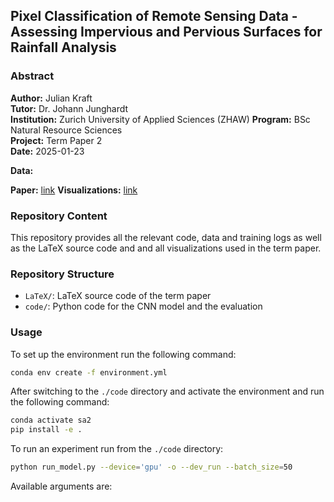 ## Pixel Classification of Remote Sensing Data - Assessing Impervious and Pervious Surfaces for Rainfall Analysis

### Abstract



**Author:**         Julian Kraft  
**Tutor:**          Dr. Johann Junghardt  
**Institution:**    Zurich University of Applied Sciences (ZHAW)
**Program:**        BSc Natural Resource Sciences  
**Project:**        Term Paper 2  
**Date:**           2025-01-23

**Data:** 

**Paper:** [link](LaTeX/main.pdf)
**Visualizations:** [link](code/visualizations.ipynb)

### Repository Content

This repository provides all the relevant code, data and training logs as well as the LaTeX source code and
and all visualizations used in the term paper.

### Repository Structure

- `LaTeX/`: LaTeX source code of the term paper
- `code/`: Python code for the CNN model and the evaluation


### Usage

To set up the environment run the following command:

```bash
conda env create -f environment.yml
```

After switching to the `./code` directory and activate the environment and run the following command:

```bash
conda activate sa2
pip install -e .
```

To run an experiment run from the `./code` directory:

```bash
python run_model.py --device='gpu' -o --dev_run --batch_size=50
```

Available arguments are:




